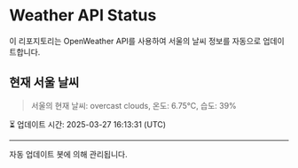 
# Weather API Status

이 리포지토리는 OpenWeather API를 사용하여 서울의 날씨 정보를 자동으로 업데이트합니다.

## 현재 서울 날씨
> 서울의 현재 날씨: overcast clouds, 온도: 6.75°C, 습도: 39%

⏳ 업데이트 시간: 2025-03-27 16:13:31 (UTC)

---
자동 업데이트 봇에 의해 관리됩니다.
